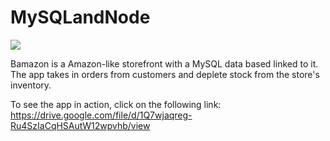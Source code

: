 # MySQLandNode

<img src="https://lh6.googleusercontent.com/XKMkTMxRiNhtBCVxWpyhQi7WMj7d6XW2g3s-_CKEFh1BiEcBntrUO9Fyede_p1c29MVRNJX3qt68I12hX3BD=w2940-h5226" />

Bamazon is a Amazon-like storefront with a MySQL data based linked to it. The app takes in orders from customers and deplete stock from the store's inventory.

To see the app in action, click on the following link: https://drive.google.com/file/d/1Q7wjaqreg-Ru4SzIaCqHSAutW12wpvhb/view
